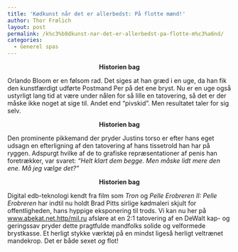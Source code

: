```yaml
---
title: 'Kødkunst når det er allerbedst: På flotte mænd!'
author: Thor Frølich
layout: post
permalink: /k%c3%b8dkunst-nar-det-er-allerbedst-pa-flotte-m%c3%a6nd/
categories:
  - Generel spas
---
```

<div class="bitImage bitCenter" style="width: 458px">
  <img src="http://www.abekat.net/wp-content/images/orlandob.jpg" alt="" />
</div>

<center>
  <strong>Historien bag</strong>
</center>

  
Orlando Bloom er en følsom rad. Det siges at han græd i en uge, da han fik den kunstfærdigt udførte Postmand Per på det ene bryst. Nu er en uge også ustyrligt lang tid at være under nålen for så lille en tatovering, så det er der måske ikke noget at sige til. Andet end “pivskid”. Men resultatet taler for sig selv.  
<!--more-->

<div class="bitImage bitCenter" style="width: 399px">
  <img src="http://www.abekat.net/wp-content/images/justint.jpg" alt="" />
</div>

<center>
  <strong>Historien bag</strong>
</center>

  
Den prominente pikkemand der pryder Justins torso er efter hans eget udsagn en efterligning af den tatovering af hans tissetrold han har på ryggen. Adspurgt hvilke af de to grafiske repræsentationer af penis han foretrækker, var svaret: *“Helt klart dem begge. Men måske lidt mere den ene. Må jeg vælge det?”*

<div class="bitImage bitCenter" style="width: 434px">
  <img src="http://www.abekat.net/wp-content/images/bradp.jpg" alt="" />
</div>

<center>
  <strong>Historien bag</strong>
</center>

  
Digital edb-teknologi kendt fra film som *Tron* og *Pelle Erobreren II: Pelle Erobreren* har indtil nu holdt Brad Pitts sirlige kødmaleri skjult for offentligheden, hans hyppige eksponering til trods. Vi kan nu her på www.abekat.net.http/mil.ru afsløre at en 2:1 tatovering af en DeWalt kap- og geringssav pryder dette pragtfulde mandfolks solide og velformede brystkasse. Et herligt stykke værktøj på en mindst ligeså herligt veltrænet mandekrop. Det er både sexet *og* flot!